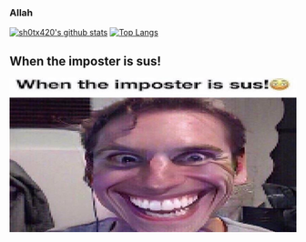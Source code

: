 ### Allah
[![sh0tx420's github stats](https://github-readme-stats.vercel.app/api?username=sh0tx420&theme=gruvbox&show_icons=true)](https://github.com/anuraghazra/github-readme-stats) [![Top Langs](https://github-readme-stats.vercel.app/api/top-langs/?username=sh0tx420&theme=gruvbox)](https://github.com/anuraghazra/github-readme-stats)

## When the imposter is sus!
![image](https://raw.githubusercontent.com/sh0tx420/sh0tx420/main/image0-52.jpg)
